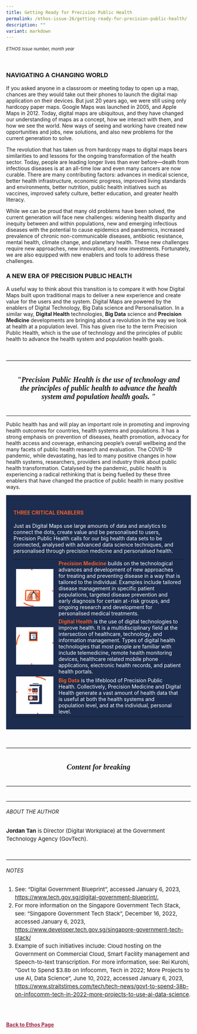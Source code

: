```yaml
---
title: Getting Ready for Precision Public Health
permalink: /ethos-issue-26/getting-ready-for-precision-public-health/
description: ""
variant: markdown
---
```

<style>


		
.back a
{
	color: #9f2943;
	font-weight: bold;
}

.break
{
   border-top: 1px solid  black;
   border-bottom: 1px solid black;
	 padding:20px;
	text-align:center;
	font-size:30px;
	margin-top:50px;
}
	
.break1
{
	font-family: Georgia;
	font-size:20px;
	font-style: italic;
	font-weight: bold;
}

	
.author
{
border-bottom: 1px solid black;
margin-top:40px;
padding-bottom:30px;
border-top: 1px solid black;
}
	
.author p
{
font-size: 15px;	
line-height: 22px;
}
	
.notestop ol li
{
font-size: 15px;
line-height:22px;
}		


.containerbox
{
background-color: #1C2D4F;	
padding: 20px;
color: white;
}
	


	
	
</style>
<em><small>ETHOS Issue number, month year</small></em>
<div class="background-image">
<img src="">
</div>

<h3>NAVIGATING A CHANGING WORLD</h3>

<p>If you asked anyone in a classroom or meeting today to open up a map, chances are they would take out their phones to launch the digital map application on their devices.  But just 20 years ago, we were still using only hardcopy paper maps. Google Maps was launched in 2005, and Apple Maps in 2012. Today, digital maps are ubiquitous, and they have changed our understanding of maps as a concept, how we interact with them, and how we see the world. New ways of seeing and working have created new opportunities and jobs, new solutions, and also new problems for the current generation to solve. </p>

<p>The revolution that has taken us from hardcopy maps to digital maps bears similarities to and lessons for the ongoing transformation of the health sector. Today, people are leading longer lives than ever before—death from infectious diseases is at an all-time low and even many cancers are now curable. There are many contributing factors: advances in medical science, better health infrastructure, economic progress, improved living standards and environments, better nutrition, public health initiatives such as vaccines, improved safety culture, better education, and greater health literacy. </p>


<p>While we can be proud that many old problems have been solved, the current generation will face new challenges: widening health disparity and inequity between and within populations, new and emerging infectious diseases with the potential to cause epidemics and pandemics, increased prevalence of chronic non-communicable diseases, antibiotic resistance, mental health, climate change, and planetary health. These new challenges require new approaches, new innovation, and new investments. Fortunately, we are also equipped with new enablers and tools to address these challenges.</p>


<h3>A NEW ERA OF PRECISION 
PUBLIC HEALTH</h3>

A useful way to think about this transition is to compare it with how Digital Maps built upon traditional maps to deliver a new experience and create value for the users and the system. Digital Maps are powered by the enablers of Digital Technology, Big Data science and Personalisation. In a similar way, <b>Digital Health</b> technologies, <b>Big Data</b> science and <b>Precision Medicine</b> developments are bringing about a revolution in the way we look at health at a population level.  This has given rise to the term Precision Public Health, which is the use of technology and the principles of public health to advance the health system and population health goals. 


<div class="break">
<p class="break1">"Precision Public Health is the use of technology and the principles of public health to advance the health system and population health goals. "</p>
</div>

<p>Public health has and will play an important role in promoting and improving health outcomes for countries, health systems and populations. It has a strong emphasis on prevention of diseases, health promotion, advocacy for health access and coverage, enhancing people’s overall wellbeing and the many facets of public health research and evaluation. The COVID-19 pandemic, while devastating, has led to many positive changes in how health systems, researchers, providers and industry think about public health transformation. Catalysed by the pandemic, public health is experiencing a radical rethinking that is being fuelled by these three enablers that have changed the practice of public health  in many positive ways. </p>



<div class="containerbox">

<h4 style="color:#ED5E2A;">THREE CRITICAL ENABLERS</h4>
<p>Just as Digital Maps use large amounts of data and analytics to connect the dots, create value and be personalised to users, Precision Public Health calls for our big health data sets to be connected, analysed with advanced data science techniques, and personalised through precision medicine and personalised health. </p>	
	
	
<table>
<tbody>
	
</tbody><colgroup>
           <col style="width: 25%;" span="1">
           <col style="width: 75%;" span="1"> 
</colgroup>	
	
	
<tbody><tr>
<td><img src="/images/Ethos_Images/Ethos_Issue_26/precision-public-health-1.png"></td>	
<td><span style="color:#ED5E2A; font-weight: bold;">Precision Medicine</span> builds on the technological advances and development of new approaches for treating and preventing disease in a way that is tailored to the individual. Examples include tailored disease management in specific patient populations, targeted disease prevention and early diagnosis for certain at-risk groups, and ongoing research and development for personalised medical treatments.  </td>	
	
</tr>
	
	
<tr>
<td><img src="/images/Ethos_Images/Ethos_Issue_26/precision-public-health-2.png"></td>	
<td><span style="color:#ED5E2A; font-weight: bold;">Digital Health</span> is the use of digital technologies to improve health. It is a multidisciplinary field at the intersection of healthcare, technology, and information management. Types of digital health technologies that most people are familiar with include telemedicine, remote health monitoring devices, healthcare related mobile phone applications, electronic health records, and patient health portals.</td>	
	
</tr>		
	

<tr>
<td><img src="/images/Ethos_Images/Ethos_Issue_26/precision-public-health-3.png"></td>	
<td><span style="color:#ED5E2A; font-weight: bold;">Big Data</span> is the lifeblood of Precision Public Health. Collectively, Precision Medicine and Digital Health generate a vast amount of health data that is useful at both the health systems and population level, and at the individual, personal level. 
	
</td>	
	
</tr>		
	
	
	
	
	
	
</tbody></table>		
	
	
	
	
	

</div>



<div class="break">
<p class="break1">Content for breaking</p>
</div>





<div class="author">
<h6>ABOUT THE AUTHOR</h6>	
<p><b>Jordan Tan</b> is Director (Digital Workplace) at the Government Technology Agency (GovTech).</p>
</div>


<div class="notestop">
<h6>NOTES</h6>
<ol>
	
<li id="num1">See: “Digital Government Blueprint”, accessed January 6, 2023, <a target="_blank" href="https://www.tech.gov.sg/digital-government-blueprint/">https://www.tech.gov.sg/digital-government-blueprint/.</a></li>
	
	
<li id="num2">For more information on the Singapore Government Tech Stack, see: “Singapore Government Tech Stack”,  December 16, 2022, accessed January 6, 2023, 
<a target="_blank" href="https://www.developer.tech.gov.sg/singapore-government-tech-stack/">https://www.developer.tech.gov.sg/singapore-government-tech-stack/</a></li>
	
	
<li id="num3">Example of such initiatives include: Cloud hosting on the Government on Commercial Cloud, Smart Facility management and Speech-to-text transcription. For more information, see: Rei Kurohi, “Govt to Spend $3.8b on Infocomm, Tech in 2022; More Projects to use AI, Data Science”, June 10, 2022, accessed January 6, 2023, <a target="_blank" href="https://www.straitstimes.com/tech/tech-news/govt-to-spend-38b-on-infocomm-tech-in-2022-more-projects-to-use-ai-data-science">https://www.straitstimes.com/tech/tech-news/govt-to-spend-38b-on-infocomm-tech-in-2022-more-projects-to-use-ai-data-science</a>.</li>
</ol>	
</div>





<br><br>
<div class="back">
<a href="/ethos/">Back to Ethos Page</a>	
</div>